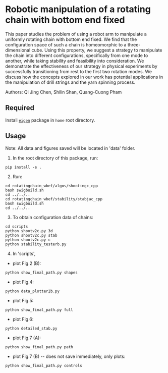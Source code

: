 # Robotic manipulation of a rotating chain with bottom end fixed

This paper studies the problem of using a robot arm to manipulate a uniformly rotating chain with bottom end fixed. We find that the configuration space of such a chain is homeomorphic to a three-dimensional cube. Using this property, we suggest a strategy to manipulate the chain into different configurations, specifically from one mode to another, while taking stability and feasibility into consideration. We demonstrate the effectiveness of our strategy in physical experiments by successfully transitioning from rest to the first two rotation modes. We discuss how the concepts explored in our work has potential applications in the manipulation of drill strings and the yarn spinning process.

Authors: Qi Jing Chen, Shilin Shan, Quang-Cuong Pham

## Required
Install [`eigen`](http://eigen.tuxfamily.org/index.php?title=Main_Page#Download) package in `home` root directory.

## Usage
Note: All data and figures saved will be located in 'data' folder.
1. In the root directory of this package, run:
```
pip install -e .
```
2. Run:
```
cd rotatingchain_wbef/algos/shootingc_cpp
bash swigbuild.sh
cd ../../..
cd rotatingchain_wbef/stability/stabjac_cpp
bash swigbuild.sh
cd ../../..
```
3. To obtain configuration data of chains:
```
cd scripts
python shootv2c.py 3d
python shootv2c.py stab
python shootv2c.py c
python stability_testerb.py
```

4. In 'scripts',
- plot Fig.2 (B):
```
python show_final_path.py shapes
```
- plot Fig.4:
```
python data_plotter2b.py
```
- plot Fig.5:
```
python show_final_path.py full
```
- plot Fig.6:
```
python detailed_stab.py 
```
- plot Fig.7 (A):
```
python show_final_path.py path
```
- plot Fig.7 (B) -- does not save immediately, only plots:
```
python show_final_path.py controls
```

